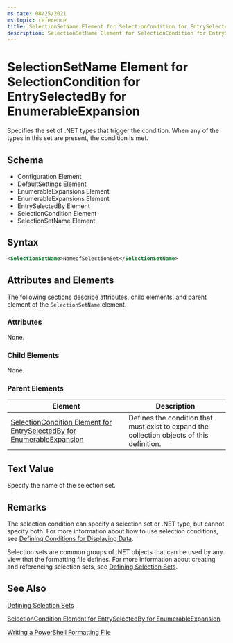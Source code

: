 ```yaml
---
ms.date: 08/25/2021
ms.topic: reference
title: SelectionSetName Element for SelectionCondition for EntrySelectedBy for EnumerableExpansion
description: SelectionSetName Element for SelectionCondition for EntrySelectedBy for EnumerableExpansion
---
```

# SelectionSetName Element for SelectionCondition for EntrySelectedBy for EnumerableExpansion

Specifies the set of .NET types that trigger the condition. When any of the types in this set are
present, the condition is met.

## Schema

- Configuration Element
- DefaultSettings Element
- EnumerableExpansions Element
- EnumerableExpansions Element
- EntrySelectedBy Element
- SelectionCondition Element
- SelectionSetName Element

## Syntax

```xml
<SelectionSetName>NameofSelectionSet</SelectionSetName>
```

## Attributes and Elements

The following sections describe attributes, child elements, and parent element of the
`SelectionSetName` element.

### Attributes

None.

### Child Elements

None.

### Parent Elements

|Element|Description|
|-------------|-----------------|
|[SelectionCondition Element for EntrySelectedBy for EnumerableExpansion](./selectioncondition-element-for-entryselectedby-for-enumerableexpansion-format.md)|Defines the condition that must exist to expand the collection objects of this definition.|

## Text Value

Specify the name of the selection set.

## Remarks

The selection condition can specify a selection set or .NET type, but cannot specify both. For more
information about how to use selection conditions, see [Defining Conditions for Displaying Data](./defining-conditions-for-displaying-data.md).

Selection sets are common groups of .NET objects that can be used by any view that the formatting
file defines. For more information about creating and referencing selection sets, see [Defining Selection Sets](./defining-selection-sets.md).

## See Also

[Defining Selection Sets](./defining-selection-sets.md)

[SelectionCondition Element for EntrySelectedBy for EnumerableExpansion](./selectioncondition-element-for-entryselectedby-for-enumerableexpansion-format.md)

[Writing a PowerShell Formatting File](./writing-a-powershell-formatting-file.md)
